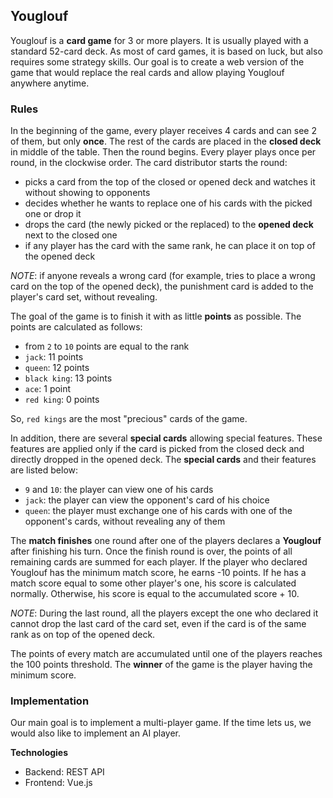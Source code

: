 ## Youglouf
Youglouf is a __card game__ for 3 or more players.
It is usually played with a standard 52-card deck.
As most of card games, it is based on luck, but also requires some strategy skills.
Our goal is to create a web version of the game that would replace the real cards and allow playing Youglouf anywhere anytime.

### Rules
In the beginning of the game, every player receives 4 cards and can see 2 of them, but only __once__.
The rest of the cards are placed in the __closed deck__ in middle of the table.
Then the round begins. Every player plays once per round, in the clockwise order.
The card distributor starts the round:
* picks a card from the top of the closed or opened deck and watches it without showing to opponents
* decides whether he wants to replace one of his cards with the picked one or drop it
* drops the card (the newly picked or the replaced) to the __opened deck__ next to the closed one
* if any player has the card with the same rank, he can place it on top of the opened deck

*NOTE*:  if anyone reveals a wrong card (for example, tries to place a wrong card on the top of the opened deck), the punishment card is added to the player's card set, without revealing.

The goal of the game is to finish it with as little __points__ as possible.
The points are calculated as follows:

* from `2` to `10` points are equal to the rank
* `jack`: 11 points
* `queen`: 12 points
* `black king`: 13 points
* `ace`: 1 point
* `red king`: 0 points

So, `red kings` are the most "precious" cards of the game.

In addition, there are several __special cards__ allowing special features.
These features are applied only if the card is picked from the closed deck and directly dropped in the opened deck.
The __special cards__ and their features are listed below:

* `9` and `10`: the player can view one of his cards
* `jack`: the player can view the opponent's card of his choice
* `queen`: the player must exchange one of his cards with one of the opponent's cards, without revealing any of them

The __match finishes__ one round after one of the players declares a __Youglouf__ after finishing his turn.
Once the finish round is over, the points of all remaining cards are summed for each player.
If the player who declared Youglouf has the minimum match score, he earns -10 points.
If he has a match score equal to some other player's one, his score is calculated normally.
Otherwise, his score is equal to the accumulated score + 10.

*NOTE*: During the last round, all the players except the one who declared it cannot drop the last card of the card set, even if the card is of the same rank as on top of the opened deck.

The points of every match are accumulated until one of the players reaches the 100 points threshold.
The __winner__ of the game is the player having the minimum score.  

### Implementation   
Our main goal is to implement a multi-player game. If the time lets us, we would also like to implement an AI player.  

__Technologies__  
* Backend: REST API  
* Frontend: Vue.js  
